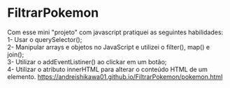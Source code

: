 # FiltrarPokemon
Com esse mini "projeto" com javascript pratiquei as seguintes habilidades:<br>
1- Usar o querySelector();<br>
2- Manipular arrays e objetos no JavaScript e utilizei o filter(), map() e join();<br>
3- Utilizar o addEventListiner() ao clickar em um botão;<br>
4- Utilizar o atributo innerHTML para alterar o conteúdo HTML de um elemento.
https://andreishikawa01.github.io/FiltrarPokemon/pokemon.html
